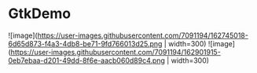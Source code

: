# GtkDemo

![image](https://user-images.githubusercontent.com/7091194/162745018-6d65d873-f4a3-4db8-be71-9fd766013d25.png | width=300)
![image](https://user-images.githubusercontent.com/7091194/162901915-0eb7ebaa-d201-49dd-8f6e-aacb060d89c4.png | width=300)
